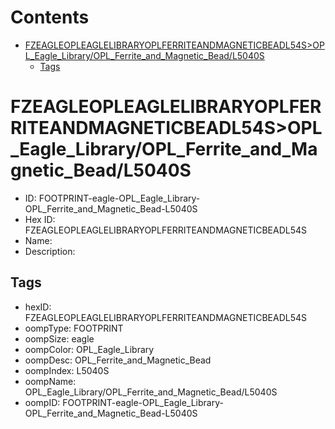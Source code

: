 



Contents
========

* [FZEAGLEOPLEAGLELIBRARYOPLFERRITEANDMAGNETICBEADL54S>OPL_Eagle_Library/OPL_Ferrite_and_Magnetic_Bead/L5040S](#fzeagleopleaglelibraryoplferriteandmagneticbeadl54sopl_eagle_libraryopl_ferrite_and_magnetic_beadl5040s)
	* [Tags](#tags)

# FZEAGLEOPLEAGLELIBRARYOPLFERRITEANDMAGNETICBEADL54S>OPL_Eagle_Library/OPL_Ferrite_and_Magnetic_Bead/L5040S

- ID: FOOTPRINT-eagle-OPL_Eagle_Library-OPL_Ferrite_and_Magnetic_Bead-L5040S
- Hex ID: FZEAGLEOPLEAGLELIBRARYOPLFERRITEANDMAGNETICBEADL54S
- Name: 
- Description: 

## Tags

- hexID: FZEAGLEOPLEAGLELIBRARYOPLFERRITEANDMAGNETICBEADL54S
- oompType: FOOTPRINT
- oompSize: eagle
- oompColor: OPL_Eagle_Library
- oompDesc: OPL_Ferrite_and_Magnetic_Bead
- oompIndex: L5040S
- oompName: OPL_Eagle_Library/OPL_Ferrite_and_Magnetic_Bead/L5040S
- oompID: FOOTPRINT-eagle-OPL_Eagle_Library-OPL_Ferrite_and_Magnetic_Bead-L5040S
